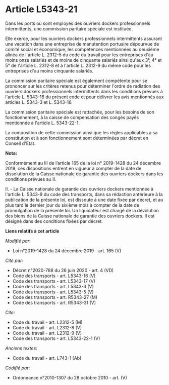 # Article L5343-21

Dans les ports où sont employés des ouvriers dockers professionnels intermittents, une commission paritaire spéciale est
instituée. 

Elle exerce, pour les ouvriers dockers professionnels intermittents assurant une vacation dans une entreprise de manutention
portuaire dépourvue de comité social et économique, les compétences mentionnées au deuxième alinéa de l'article L. 2312-5 du
code du travail pour les entreprises d'au moins onze salariés et de moins de cinquante salariés ainsi qu'aux 3°, 4° et 5° de
l'article L. 2312-8 et à l'article L. 2312-9 du même code pour les entreprises d'au moins cinquante salariés. 

La commission paritaire spéciale est également compétente pour se prononcer sur les critères retenus pour déterminer l'ordre
de radiation des ouvriers dockers professionnels intermittents dans les conditions prévues à l'article L. 5343-16 du présent
code et pour délivrer les avis mentionnés aux articles L. 5343-3 et L. 5343-16. 

La commission paritaire spéciale est rattachée, pour les besoins de son fonctionnement, à la caisse de compensation des
congés payés mentionnée à l'article L. 5343-22-1. 

La composition de cette commission ainsi que les règles applicables à sa constitution et à son fonctionnement sont
déterminées par décret en Conseil d'Etat.

**Nota:**

Conformément au III de l’article 165 de la loi n° 2019-1428 du 24 décembre 2019, ces dispositions entrent en vigueur à
compter de la date de dissolution de la Caisse nationale de garantie des ouvriers dockers dans les conditions prévues au II.

II. - La Caisse nationale de garantie des ouvriers dockers mentionnée à l'article L. 5343-9 du code des transports, dans sa
rédaction antérieure à la publication de la présente loi, est dissoute à une date fixée par décret, et au plus tard le
dernier jour du sixième mois à compter de la date de promulgation de la présente loi. Un liquidateur est chargé de la
dévolution des biens de la Caisse nationale de garantie des ouvriers dockers. Il est désigné dans des conditions fixées par
décret.

**Liens relatifs à cet article**

_Modifié par_:

  - Loi n°2019-1428 du 24 décembre 2019 - art. 165 (V)

_Cité par_:

  - Décret n°2020-788 du 26 juin 2020 - art. 4 (VD)
  - Code des transports - art. L5343-16 (V)
  - Code des transports - art. L5343-17 (V)
  - Code des transports - art. L5343-3 (V)
  - Code des transports - art. L5343-5 (V)
  - Code des transports - art. R5343-27 (M)
  - Code des transports - art. R5343-31 (V)

_Cite_:

  - Code du travail - art. L2312-5 (M)
  - Code du travail - art. L2312-8 (V)
  - Code du travail - art. L2312-9 (V)
  - Code des transports - art. L5343-22-1 (V)

_Anciens textes_:

  - Code du travail - art. L743-1 (Ab)

_Codifié par_:

  - Ordonnance n°2010-1307 du 28 octobre 2010 - art. (V)
